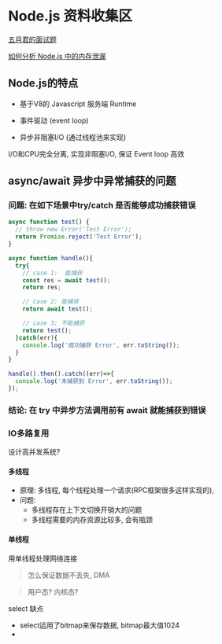 # Node.js 资料收集区

[五月君的面试题](https://interview.nodejs.red/)



[如何分析 Node.js 中的内存泄漏](https://zhuanlan.zhihu.com/p/25736931)



## Node.js的特点


- 基于V8的 Javascript 服务端 Runtime

- 事件驱动 (event loop)

- 异步非阻塞I/O (通过线程池来实现)


I/O和CPU完全分离, 实现非阻塞I/O, 保证 Event loop 高效



## async/await 异步中异常捕获的问题

### 问题: 在如下场景中try/catch 是否能够成功捕获错误

```js
async function test() {
  // throw new Error('Test Error');
  return Promise.reject('Test Error');
}

async function handle(){
  try{
    // case 1:  能捕获
    const res = await test();
    return res;

    // case 2: 能捕获
    return await test();

    // case 3: 不能捕获
    return test();
  }catch(err){
    console.log('成功捕获 Error', err.toString());
  }
}

handle().then().catch((err)=>{
  console.log('未捕获到 Error', err.toString());
});
```

### 结论: 在 try 中异步方法调用前有 await 就能捕获到错误




### IO多路复用

设计高并发系统?

#### 多线程
- 原理: 多线程, 每个线程处理一个请求(RPC框架很多这样实现的),  
- 问题: 
	- 多线程存在上下文切换开销大的问题 
	- 多线程需要的内存资源比较多, 会有瓶颈

#### 单线程
用单线程处理网络连接

> 怎么保证数据不丢失, DMA

> 用户态? 内核态?
 
 select 缺点
 - select运用了bitmap来保存数据, bitmap最大值1024
 - 

